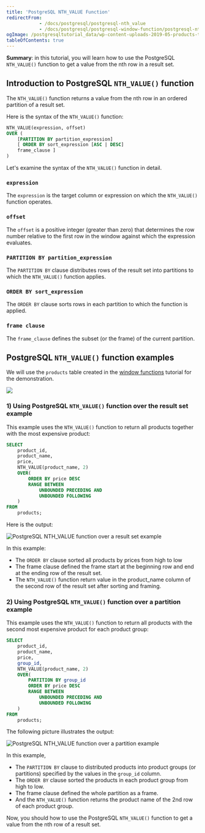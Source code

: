 ```yaml
---
title: 'PostgreSQL NTH_VALUE Function'
redirectFrom:
            - /docs/postgresql/postgresql-nth_value 
            - /docs/postgresql/postgresql-window-function/postgresql-nth_value-function
ogImage: /postgresqltutorial_data/wp-content-uploads-2019-05-products-table-sample-data.png
tableOfContents: true
---
```


**Summary**: in this tutorial, you will learn how to use the PostgreSQL `NTH_VALUE()` function to get a value from the nth row in a result set.

## Introduction to PostgreSQL `NTH_VALUE()` function

The `NTH_VALUE()` function returns a value from the nth row in an ordered partition of a result set.

Here is the syntax of the `NTH_VALUE()` function:

```sql
NTH_VALUE(expression, offset)
OVER (
    [PARTITION BY partition_expression]
    [ ORDER BY sort_expression [ASC | DESC]
    frame_clause ]
)
```

Let's examine the syntax of the `NTH_VALUE()` function in detail.

### `expression`

The `expression` is the target column or expression on which the `NTH_VALUE()` function operates.

### `offset`

The `offset` is a positive integer (greater than zero) that determines the row number relative to the first row in the window against which the expression evaluates.

### `PARTITION BY partition_expression`

The `PARTITION BY` clause distributes rows of the result set into partitions to which the `NTH_VALUE()` function applies.

### `ORDER BY sort_expression`

The `ORDER BY` clause sorts rows in each partition to which the function is applied.

### `frame clause`

The `frame_clause` defines the subset (or the frame) of the current partition.

## PostgreSQL `NTH_VALUE()` function examples

We will use the `products` table created in the [window functions](/docs/postgresql/postgresql-window-function) tutorial for the demonstration.

![](/postgresqltutorial_data/wp-content-uploads-2019-05-products-table-sample-data.png)

### 1) Using PostgreSQL `NTH_VALUE()` function over the result set example

This example uses the `NTH_VALUE()` function to return all products together with the most expensive product:

```sql
SELECT
    product_id,
    product_name,
    price,
    NTH_VALUE(product_name, 2)
    OVER(
        ORDER BY price DESC
        RANGE BETWEEN
            UNBOUNDED PRECEDING AND
            UNBOUNDED FOLLOWING
    )
FROM
    products;
```

Here is the output:

![PostgreSQL NTH_VALUE function over a result set example](/postgresqltutorial_data/wp-content-uploads-2019-05-PostgreSQL-NTH_VALUE-function-over-a-result-set-example.png)

In this example:

- The `ORDER BY` clause sorted all products by prices from high to low
- The frame clause defined the frame start at the beginning row and end at the ending row of the result set.
- The `NTH_VALUE()` function return value in the product_name column of the second row of the result set after sorting and framing.

### 2) Using PostgreSQL `NTH_VALUE()` function over a partition example

This example uses the `NTH_VALUE()` function to return all products with the second most expensive product for each product group:

```sql
SELECT
    product_id,
    product_name,
    price,
    group_id,
    NTH_VALUE(product_name, 2)
    OVER(
        PARTITION BY group_id
        ORDER BY price DESC
        RANGE BETWEEN
            UNBOUNDED PRECEDING AND
            UNBOUNDED FOLLOWING
    )
FROM
    products;
```

The following picture illustrates the output:

![PostgreSQL NTH_VALUE function over a partition example](/postgresqltutorial_data/wp-content-uploads-2019-05-PostgreSQL-NTH_VALUE-function-over-a-partition-example.png)

In this example,

- The `PARTITION BY` clause to distributed products into product groups (or partitions) specified by the values in the `group_id` column.
- The `ORDER BY` clause sorted the products in each product group from high to low.
- The frame clause defined the whole partition as a frame.
- And the `NTH_VALUE()` function returns the product name of the 2nd row of each product group.

Now, you should how to use the PostgreSQL `NTH_VALUE()` function to get a value from the nth row of a result set.
